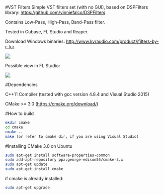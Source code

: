 #VST Filters
Simple VST filters set (with no GUI), based on DSPFilters library: https://github.com/vinniefalco/DSPFilters

Contains Low-Pass, High-Pass, Band-Pass filter.

Tested in Cubase, FL Studio and Reaper.

Download Windows binaries: http://www.kvraudio.com/product/jfilters-by-r-tur

<img src="https://static.kvraudio.com/i/b/jfilters.1474117176.png">

Possible view in FL Studio:

<img src="http://static.kvraudio.com/i/b/jfilters.1364275288.png">

#Dependencies

C++11 Compiler (tested with gcc version 4.8.4 and Visual Studio 2015)

CMake >= 3.0 (https://cmake.org/download/)

#How to build 
```bash
mkdir cmake
cd cmake
cmake ..
make (or refer to cmake dir, if you are using Visual Studio)
```

#Installing CMake 3.0 on Ubuntu
```bash
sudo apt-get install software-properties-common
sudo add-apt-repository ppa:george-edison55/cmake-3.x
sudo apt-get update
sudo apt-get install cmake
```

if cmake is already installed:
```bash
sudo apt-get upgrade
```
